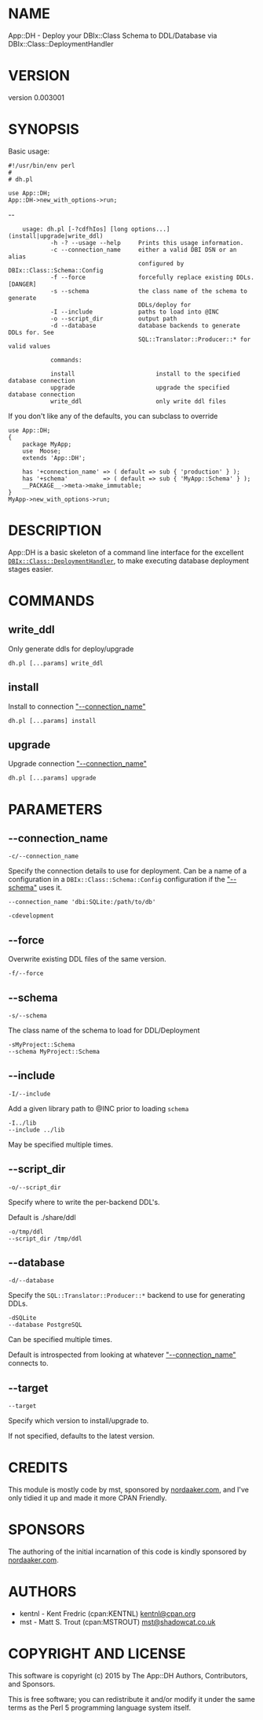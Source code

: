 # NAME

App::DH - Deploy your DBIx::Class Schema to DDL/Database via DBIx::Class::DeploymentHandler

# VERSION

version 0.003001

# SYNOPSIS

Basic usage:

    #!/usr/bin/env perl
    #
    # dh.pl

    use App::DH;
    App::DH->new_with_options->run;

\--

        usage: dh.pl [-?cdfhIos] [long options...] (install|upgrade|write_ddl)
                -h -? --usage --help     Prints this usage information.
                -c --connection_name     either a valid DBI DSN or an alias
                                         configured by DBIx::Class::Schema::Config
                -f --force               forcefully replace existing DDLs. [DANGER]
                -s --schema              the class name of the schema to generate
                                         DDLs/deploy for
                -I --include             paths to load into @INC
                -o --script_dir          output path
                -d --database            database backends to generate DDLs for. See
                                         SQL::Translator::Producer::* for valid values

                commands:

                install                       install to the specified database connection
                upgrade                       upgrade the specified database connection
                write_ddl                     only write ddl files

If you don't like any of the defaults, you can subclass to override

    use App::DH;
    {
        package MyApp;
        use  Moose;
        extends 'App::DH';

        has '+connection_name' => ( default => sub { 'production' } );
        has '+schema'          => ( default => sub { 'MyApp::Schema' } );
        __PACKAGE__->meta->make_immutable;
    }
    MyApp->new_with_options->run;

# DESCRIPTION

App::DH is a basic skeleton of a command line interface for the excellent
[`DBIx::Class::DeploymentHandler`](https://metacpan.org/pod/DBIx::Class::DeploymentHandler), to make executing database deployment stages easier.

# COMMANDS

## write\_ddl

Only generate ddls for deploy/upgrade

    dh.pl [...params] write_ddl

## install

Install to connection ["--connection\_name"](#connection_name)

    dh.pl [...params] install

## upgrade

Upgrade connection ["--connection\_name"](#connection_name)

    dh.pl [...params] upgrade

# PARAMETERS

## --connection\_name

    -c/--connection_name

Specify the connection details to use for deployment.
Can be a name of a configuration in a `DBIx::Class::Schema::Config` configuration if the ["--schema"](#schema) uses it.

    --connection_name 'dbi:SQLite:/path/to/db'

    -cdevelopment

## --force

Overwrite existing DDL files of the same version.

    -f/--force

## --schema

    -s/--schema

The class name of the schema to load for DDL/Deployment

    -sMyProject::Schema
    --schema MyProject::Schema

## --include

    -I/--include

Add a given library path to @INC prior to loading `schema`

    -I../lib
    --include ../lib

May be specified multiple times.

## --script\_dir

    -o/--script_dir

Specify where to write the per-backend DDL's.

Default is ./share/ddl

    -o/tmp/ddl
    --script_dir /tmp/ddl

## --database

    -d/--database

Specify the `SQL::Translator::Producer::*` backend to use for generating DDLs.

    -dSQLite
    --database PostgreSQL

Can be specified multiple times.

Default is introspected from looking at whatever ["--connection\_name"](#connection_name) connects to.

## --target

    --target

Specify which version to install/upgrade to.

If not specified, defaults to the latest version.

# CREDITS

This module is mostly code by mst, sponsored by [nordaaker.com](http://nordaaker.com), and I've only tidied it up and made it
more CPAN Friendly.

# SPONSORS

The authoring of the initial incarnation of this code is kindly sponsored by [nordaaker.com](http://nordaaker.com).

# AUTHORS

- kentnl - Kent Fredric (cpan:KENTNL) <kentnl@cpan.org>
- mst - Matt S. Trout (cpan:MSTROUT) <mst@shadowcat.co.uk>

# COPYRIGHT AND LICENSE

This software is copyright (c) 2015 by The App::DH Authors, Contributors, and Sponsors.

This is free software; you can redistribute it and/or modify it under
the same terms as the Perl 5 programming language system itself.
